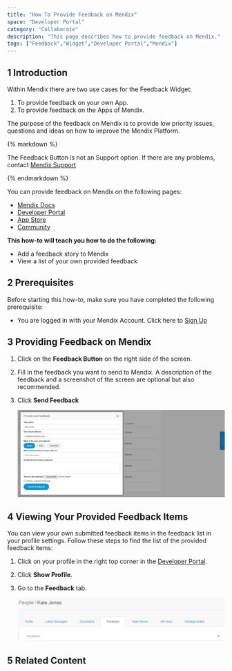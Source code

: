 ```yaml
---
title: "How To Provide Feedback on Mendix"
space: "Developer Portal"
category: "Collaborate"
description: "This page describes how to provide feedback on Mendix."
tags: ["Feedback","Widget","Developer Portal","Mendix"]
---
```


## 1 Introduction

Within Mendix there are two use cases for the Feedback Widget:

1. To provide feedback on your own App.
2. To provide feedback on the Apps of Mendix.

The purpose of the feedback on Mendix is to provide low priority issues, questions and ideas on how to improve the Mendix Platform.

<div class="alert alert-warning">{% markdown %}

The Feedback Button is not an Support option. If there are any problems, contact [Mendix Support](http://support.mendix.com)

{% endmarkdown %}</div>


You can provide feedback on Mendix on the following pages:

*   [Mendix Docs](http://docs.mendix.com)
*   [Developer Portal](http://home.mendix.com)
*   [App Store](https://appstore.home.mendix.com)
*   [Community](https://appstore.home.mendix.com)

**This how-to will teach you how to do the following:**

* Add a feedback story to Mendix
* View a list of your own provided feedback

## 2 Prerequisites

Before starting this how-to, make sure you have completed the following prerequisite:

* You are logged in with your Mendix Account. Click here to [Sign Up](http://www.mendix.com/try-now/?utm_source=documentation&utm_medium=community&utm_campaign=signup)

## 3 Providing Feedback on Mendix

1. Click on the **Feedback Button** on the right side of the screen.
2. Fill in the feedback you want to send to Mendix. A description of the feedback and a screenshot of the screen are optional but also recommended.
3. Click **Send Feedback**

    ![](attachments/feedbackmendix.jpg)

## 4 Viewing Your Provided Feedback Items

You can view your own submitted feedback items in the feedback list in your profile settings. Follow these steps to find the list of the provided feedback items:

1. Click on your profile in the right top corner in the [Developer Portal](http://home.mendix.com).
2. Click **Show Profile**.
3. Go to the **Feedback** tab.

    ![](attachments/feedbackoverview.jpg)


## 5 Related Content
